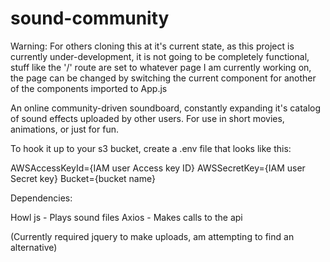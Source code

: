 
# sound-community
Warning: For others cloning this at it's current state, as this project is currently under-development, it is not going to be completely functional, stuff like the '/' route are set to whatever page I am currently working on, the page can be changed by switching the current component for another of the components imported to App.js

An online community-driven soundboard, constantly expanding it's catalog of sound effects uploaded by other users. For use in short movies, animations, or just for fun.

To hook it up to your s3 bucket, create a .env file that looks like this:

AWSAccessKeyId={IAM user Access key ID}
AWSSecretKey={IAM user Secret key}
Bucket={bucket name}

Dependencies:

Howl js - Plays sound files
Axios - Makes calls to the api

(Currently required jquery to make uploads, am attempting to find an alternative)
